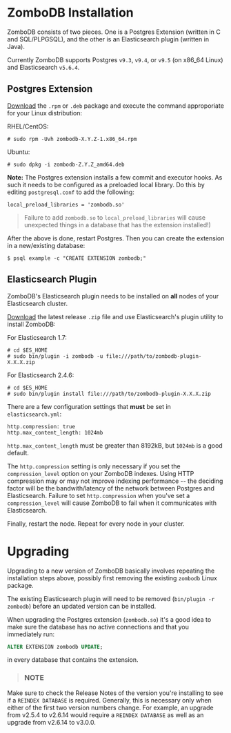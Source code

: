# ZomboDB Installation

ZomboDB consists of two pieces.  One is a Postgres Extension (written in C and SQL/PLPGSQL), and the other is an Elasticsearch plugin (written in Java).

Currently ZomboDB supports Postgres `v9.3`, `v9.4`, or `v9.5` (on x86_64 Linux) and Elasticsearch `v5.6.4`.


## Postgres Extension

[Download](https://github.com/zombodb/zombodb/releases/latest) the `.rpm` or `.deb` package and execute the command approporiate for your Linux distribution:

RHEL/CentOS:

```
# sudo rpm -Uvh zombodb-X.Y.Z-1.x86_64.rpm
```

Ubuntu:

```
# sudo dpkg -i zombodb-Z.Y.Z_amd64.deb
```

**Note:**  The Postgres extension installs a few commit and executor hooks. As such it needs to be configured as a preloaded local library.  Do this by editing  `postgresql.conf` to add the following:

```
local_preload_libraries = 'zombodb.so'
```

> Failure to add `zombodb.so` to `local_preload_libraries` will cause unexpected things in a database that has the extension installed!)

After the above is done, restart Postgres.  Then you can create the extension in a new/existing database:

```
$ psql example -c "CREATE EXTENSION zombodb;"
```

## Elasticsearch Plugin

ZomboDB's Elasticsearch plugin needs to be installed on **all** nodes of your Elasticsearch cluster.

[Download](https://github.com/zombodb/zombodb/releases/latest) the latest release `.zip` file and use Elasticsearch's plugin utility to install ZomboDB:

For Elasticsearch 1.7:

```
# cd $ES_HOME
# sudo bin/plugin -i zombodb -u file:///path/to/zombodb-plugin-X.X.X.zip
```

For Elasticsearch 2.4.6:

```
# cd $ES_HOME
# sudo bin/plugin install file:///path/to/zombodb-plugin-X.X.X.zip
```

There are a few configuration settings that **must** be set in `elasticsearch.yml`:

```
http.compression: true
http.max_content_length: 1024mb
```

`http.max_content_length` must be greater than 8192kB, but `1024mb` is a good default.

The `http.compression` setting is only necessary if you set the `compression_level` option on your ZomboDB indexes.  Using HTTP compression may or may not improve indexing performance -- the deciding factor will be the bandwith/latency of the network between Postgres and Elasticsearch.  Failure to set `http.compression` when you've set a `compression_level` will cause ZomboDB to fail when it communicates with Elasticsearch.

Finally, restart the node.  Repeat for every node in your cluster.


# Upgrading

Upgrading to a new version of ZomboDB basically involves repeating the installation steps above, possibly first removing the existing `zombodb` Linux package.

The existing Elasticsearch plugin will need to be removed (`bin/plugin -r zombodb`) before an updated version can be installed.

When upgrading the Postgres extension (`zombodb.so`) it's a good idea to make sure the database has no active connections and that you immediately run:

```sql
ALTER EXTENSION zombodb UPDATE;
```

in every database that contains the extension.

> ### NOTE
Make sure to check the Release Notes of the version you're installing to see if a `REINDEX DATABASE` is required.  Generally, this is necessary only when either of the first two version numbers change.  For example, an upgrade from v2.5.4 to v2.6.14 would require a `REINDEX DATABASE` as well as an upgrade from v2.6.14 to v3.0.0.
